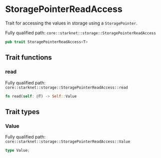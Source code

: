 # StoragePointerReadAccess

Trait for accessing the values in storage using a `StoragePointer`.

Fully qualified path: `core::starknet::storage::StoragePointerReadAccess`

```rust
pub trait StoragePointerReadAccess<T>
```

## Trait functions

### read

Fully qualified path: `core::starknet::storage::StoragePointerReadAccess::read`

```rust
fn read(self: @T) -> Self::Value
```


## Trait types

### Value

Fully qualified path: `core::starknet::storage::StoragePointerReadAccess::Value`

```rust
type Value;
```


